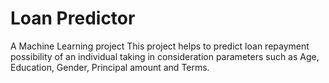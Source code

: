 # Loan Predictor
A Machine Learning project
This project helps to predict loan repayment possibility of an individual taking in consideration parameters such as Age, Education, Gender, Principal amount and Terms.
